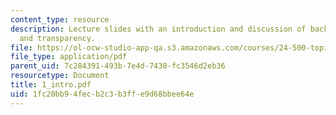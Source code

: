```yaml
---
content_type: resource
description: Lecture slides with an introduction and discussion of background, martin,
  and transparency.
file: https://ol-ocw-studio-app-qa.s3.amazonaws.com/courses/24-500-topics-in-philosophy-of-mind-perceptual-experience-spring-2007/1fc20bb94fecb2c3b3ffe9d68bbee64e_1_intro.pdf
file_type: application/pdf
parent_uid: 7c284391-493b-7e4d-7430-fc3546d2eb36
resourcetype: Document
title: 1_intro.pdf
uid: 1fc20bb9-4fec-b2c3-b3ff-e9d68bbee64e
---
```

